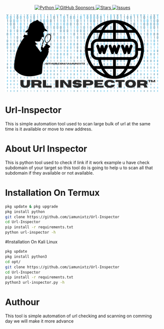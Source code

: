 <p align="center">
  <a href="https://www.python.org/">
    <img src="https://img.shields.io/badge/python-3670A0?style=for-the-badge&logo=python&logoColor=ffdd54" alt="Python">
  </a>
  <a href="https://github.com/sponsors/iamunixtz">
    <img src="https://img.shields.io/badge/sponsor-30363D?style=for-the-badge&logo=GitHub-Sponsors&logoColor=#EA4AAA" alt="GitHub Sponsors">
  </a>
  <a href="https://github.com/iamunixtz/Url-Inspector/stargazers">
    <img src="https://img.shields.io/github/stars/iamunixtz/Url-Inspector.svg?style=for-the-badge" alt="Stars">
  </a>
  <a href="https://github.com/iamunixtz/Url-Inspector/issues">
    <img src="https://img.shields.io/github/issues/iamunixtz/Url-Inspector.svg?style=for-the-badge" alt="Issues">
  </a>

![ Banner](https://github.com/iamunixtz/Url-Inspector/blob/main/URLIPNG.png)
  
# Url-Inspector
This is simple automation tool used to scan large bulk of url at the same time is it available or move to new address.

# About Url Inspector
This is python tool used to check if link if it work example u have check subdomain of your target so this tool do is going to help u to scan all that subdomain if they available or not available.

# Installation On Termux 
```bash
pkg update & pkg upgrade
pkg install python
git clone https://github.com/iamunixtz/Url-Inspector
cd Url-Inspector
pip install -r requirements.txt
python url-inspector -h
```
#Installation On Kali Linux
```bash
pkg update
pkg install python3
cd opt/
git clone https://github.com/iamunixtz/Url-Inspector
cd Url-Inspector
pip install -r requirements.txt
python3 url-inspector.py -h
```

# Authour 
This tool is simple automation of url checking and scanning on comming day we will make it more advance 


